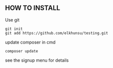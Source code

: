 HOW TO INSTALL
------------------

Use git

```
git init
git add https://github.com/elkhunsu/testing.git
```

update composer in cmd

```
composer update
```

see the signup menu for details
